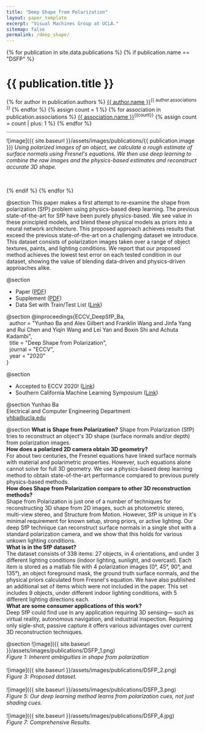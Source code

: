 ```yaml
---
title: "Deep Shape from Polarization"
layout: paper_template
excerpt: "Visual Machines Group at UCLA."
sitemap: false
permalink: /deep_shape/
---
```


{% for publication in site.data.publications %}
{% if publication.name == "DSFP" %}

# {{ publication.title }}
{% for author in publication.authors %} [{{ author.name }}]({{author.link}})<sup>{{ author.associations }}</sup>
{% endfor %}
{% assign count = 1 %}
{% for association in publication.associations %} [{{ association.name }}]({{association.link}})<sup>{{count}}</sup> {% assign count = count | plus: 1 %}
{% endfor %}

<hr class="center" style="width: 80%; color: grey; height: 0.2px; background-color:grey;"/>

![image]({{ site.baseurl }}/assets/images/publications/{{ publication.image }})
*Using polarized images of an object, we calculate a rough estimate of surface normals using Fresnel's equations. We then use deep learning to combine the raw images and the physics-based estimates and reconstruct accurate 3D shape.*

<br>

{% endif %}
{% endfor %}

<!--

  1 Abstract
  2 Files
  3 Citations
  4 Press
  5 Contact
  6 FAQ
  7 Media

-->

@section
This paper makes a first attempt to re-examine the shape from polarization (SfP) problem using physics-based deep learning. The previous state-of-the-art for SfP have been purely physics-based. We see value in these principled models, and blend these physical models as priors into a neural network architecture. This proposed approach achieves results that exceed the previous state-of-the-art on a challenging dataset we introduce. This dataset consists of polarization images taken over a range of object textures, paints, and lighting conditions. We report that our proposed method achieves the lowest test error on each tested condition in our dataset, showing the value of blending data-driven and physics-driven approaches alike.


@section
- Paper ([PDF](https://visual.ee.ucla.edu/deepsfp_eccv.pdf))
- Supplement ([PDF](https://visual.ee.ucla.edu/deepsfp_eccv_supp.pdf))
- Data Set with Train/Test List ([Link](https://drive.google.com/file/d/1EtjfMTfpanJotH92GFz300X_ZEmGXuqr/view?usp=sharing))

@section
@inproceedings{ECCV_DeepSfP_Ba, \
  &nbsp; author = "Yunhao Ba and Alex Gilbert and Franklin Wang and Jinfa Yang and Rui Chen and Yiqin Wang and Lei Yan and Boxin Shi and Achuta Kadambi", \
  &nbsp; title = "Deep Shape from Polarization", \
  &nbsp; journal = "ECCV", \
  &nbsp; year = "2020" \
}

@section
- Accepted to ECCV 2020! ([Link](https://eccv2020.eu/))
- Southern California Machine Learning Symposium ([Link](https://sites.google.com/view/socalml2019))

@section
Yunhao Ba <br>
Electrical and Computer Engineering Department <br>
yhba@ucla.edu

@section
<b>What is Shape from Polarization?</b>
Shape from Polarization (SfP) tries to reconstruct an object's 3D shape (surface normals and/or depth) from polarization images.
\
<b>How does a polarized 2D camera obtain 3D geometry?</b>
<br>
For about two centuries, the Fresnel equations have linked surface normals with material and polarimetric properties. However, such equations alone cannot solve for full 3D geometry. We use a physics-based deep learning method to obtain state-of-the-art performance compared to previous purely physics-based methods.
<br>
<b>How does Shape from Polarization compare to other 3D reconstruction methods?</b>
<br>
Shape from Polarization is just one of a number of techniques for reconstructing 3D shape from 2D images, such as photometric stereo, multi-view stereo, and Structure from Motion. However, SfP is unique in it's minimal requirement for known setup, strong priors, or active lighting. Our deep SfP technique can reconstruct surface normals in a single shot with a standard polarization camera, and we show that this holds for various unkown lighting conditions.
<br>
<b>What is in the SfP dataset?</b>
<br>
The dataset consists of 338 items: 27 objects, in 4 orientations, and under 3 different lighting conditions (indoor lighting, sunlight, and overcast). Each item is stored as a matlab file with 4 polarization images (0°, 45°, 90°, and 135°), an object foreground mask, the ground truth surface normals, and the physical priors calculated from Fresnel's equation. We have also published an additional set of items which were not included in the paper. This set includes 9 objects, under different indoor lighting conditions, with 5 different lighting directions each.
<br>
<b>What are some consumer applications of this work?</b>
<br>
Deep SfP could find use in any application requiring 3D sensing— such as virtual reality, autonomous navigation, and industrial inspection. Requiring only sigle-shot, passive capture it offers various advantages over current 3D reconstruction techniques.

@section
![image]({{ site.baseurl }}/assets/images/publications/DSFP_1.png)
<br>
*Figure 1: Inherent ambiguities in shape from polarization*
<br><br>
![image]({{ site.baseurl }}/assets/images/publications/DSFP_2.png)
<br>
*Figure 3: Proposed dataset.*
<br><br>
![image]({{ site.baseurl }}/assets/images/publications/DSFP_3.png)
<br>
*Figure 5: Our deep learning method learns from polarization cues, not just shading cues.*
<br><br>
![image]({{ site.baseurl }}/assets/images/publications/DSFP_4.jpg)
<br>
*Figure 7: Comprehensive Results.*
